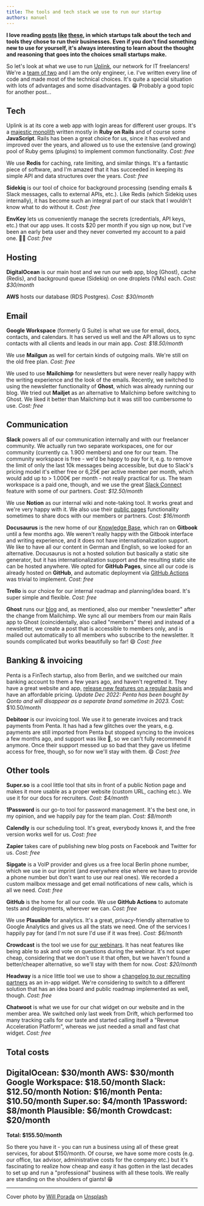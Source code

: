 ```yaml
---
title: The tools and tech stack we use to run our startup
authors: manuel
---
```


**I love reading [posts](https://jake.nyc/words/tools-and-services-i-use-to-run-my-saas/) [like](https://baremetrics.com/blog/tools-and-services-we-use-to-run-our-startup) [these](https://panelbear.com/blog/tech-stack/), in which startups talk about the tech and tools they chose to run their businesses. Even if you don't find something new to use for yourself, it's always interesting to learn about the thought and reasoning that goes into the choices small startups make.**

<!--truncate-->

So let's look at what we use to run [Uplink](https://uplink.tech/), our network for IT freelancers! We're a [team of two](https://uplink.tech/ueber-uns#team) and I am the only engineer, i.e. I've written every line of code and made most of the technical choices. It's quite a special situation with lots of advantages and some disadvantages. 😁 Probably a good topic for another post...

## Tech

Uplink is at its core a web app with login areas for different user groups. It's a [majestic monolith](https://m.signalvnoise.com/the-majestic-monolith/) written mostly in **Ruby on Rails** and of course some **JavaScript**. Rails has been a great choice for us, since it has evolved and improved over the years, and allowed us to use the extensive (and growing) pool of Ruby gems (plugins) to implement common functionality.
_Cost: free_

We use **Redis** for caching, rate limiting, and similar things. It's a fantastic piece of software, and I'm amazed that it has succeeded in keeping its simple API and data structures over the years.
_Cost: free_

**Sidekiq** is our tool of choice for background processing (sending emails & Slack messages, calls to external APIs, etc.). Like Redis (which Sidekiq uses internally), it has become such an integral part of our stack that I wouldn't know what to do without it.
_Cost: free_

**EnvKey** lets us conveniently manage the secrets (credentials, API keys, etc.) that our app uses. It costs $20 per month if you sign up now, but I've been an early beta user and they never converted my account to a paid one. 🤷‍♂️
_Cost: free_

## Hosting

**DigitalOcean** is our main host and we run our web app, blog (Ghost), cache (Redis), and background queue (Sidekiq) on one droplets (VMs) each.
_Cost: $30/month_

**AWS** hosts our database (RDS Postgres).
_Cost: $30/month_

## Email

**Google Workspace** (formerly G Suite) is what we use for email, docs, contacts, and calendars. It has served us well and the API allows us to sync contacts with all clients and leads in our main app.
_Cost: $18.50/month_

We use **Mailgun** as well for certain kinds of outgoing mails. We're still on the old free plan.
_Cost: free_

We used to use **Mailchimp** for newsletters but were never really happy with the writing experience and the look of the emails. Recently, we switched to using the newsletter functionality of **Ghost**, which was already running our blog. We tried out **Mailjet** as an alternative to Mailchimp before switching to Ghost. We liked it better than Mailchimp but it was still too cumbersome to use.
_Cost: free_

## Communication

**Slack** powers all of our communication internally and with our freelancer community. We actually run two separate workspaces, one for our community (currently ca. 1.900 members) and one for our team. The community workspace is free - we'd be happy to pay for it, e.g. to remove the limit of only the last 10k messages being accessible, but due to Slack's pricing model it's either free or 6,25€ per active member per month, which would add up to > 1.000€ per month - not really practical for us. The team workspace is a paid one, though, and we use the great [Slack Connect](https://slack.com/connect) feature with some of our partners.
_Cost: $12.50/month_

We use **Notion** as our internal wiki and note-taking tool. It works great and we're very happy with it. We also use their [public pages](https://notion.notion.site/Public-pages-web-publishing-9a1cbda1c1b5438390b93a7ee0f481ae) functionality sometimes to share docs with our members or partners.
_Cost: $16/month_

**Docusaurus** is the new home of our [Knowledge Base](https://uplink.tech/knowledge-base/), which ran on **Gitbook** until a few months ago. We weren't really happy with the Gitbook interface and writing experience, and it does not have internationalization support. We like to have all our content in German and English, so we looked for an alternative. Docusaurus is not a hosted solution but basically a static site generator, but it has internationalization support and the resulting static site can be hosted anywhere. We opted for **GitHub Pages**, since all our code is already hosted on **GitHub**, and automatic deployment via [GitHub Actions](https://github.com/uplinkhq/knowledge-base/blob/main/.github/workflows/deploy.yml) was trivial to implement.
_Cost: free_

**Trello** is our choice for our internal roadmap and planning/idea board. It's super simple and flexible.
_Cost: free_

**Ghost** runs our [blog](https://uplink.tech/blog/) and, as mentioned, also our member "newsletter" after the change from Mailchimp. We sync all our members from our main Rails app to Ghost (coincidentally, also called "members" there) and instead of a newsletter, we create a post that is accessible to members only, and is mailed out automatically to all members who subscribe to the newsletter. It sounds complicated but works beautifully so far! 😄
_Cost: free_

## Banking & invoicing

Penta is a FinTech startup, also from Berlin, and we switched our main banking account to them a few years ago, and haven't regretted it. They have a great website and app, [release new features on a regular basis](https://updates.getpenta.com/) and have an affordable pricing.
_Update Dec 2022: Penta has been bought by Qonto and will disappear as a separate brand sometime in 2023._
Cost: $10.50/month

**Debitoor** is our invoicing tool. We use it to generate invoices and track payments from Penta. It has had a few glitches over the years, e.g. payments are still imported from Penta but stopped syncing to the invoices a few months ago, and support was like 🤷, so we can't fully recommend it anymore. Once their support messed up so bad that they gave us lifetime access for free, though, so for now we'll stay with them. 😄
_Cost: free_

## Other tools

**Super.so** is a cool little tool that sits in front of a public Notion page and makes it more usable as a proper website (custom URL, caching etc.). We use it for our docs for recruiters.
_Cost: $4/month_

**1Password** is our go-to tool for password management. It's the best one, in my opinion, and we happily pay for the team plan.
_Cost: $8/month_

**Calendly** is our scheduling tool. It's great, everybody knows it, and the free version works well for us.
_Cost: free_

**Zapier** takes care of publishing new blog posts on Facebook and Twitter for us.
_Cost: free_

**Sipgate** is a VoIP provider and gives us a free local Berlin phone number, which we use in our imprint (and everywhere else where we have to provide a phone number but don't want to use our real ones). We recorded a custom mailbox message and get email notifications of new calls, which is all we need.
_Cost: free_

**GitHub** is the home for all our code. We use **GitHub Actions** to automate tests and deployments, wherever we can.
_Cost: free_

We use **Plausible** for analytics. It's a great, privacy-friendly alternative to Google Analytics and gives us all the stats we need. One of the services I happily pay for (and I'm not sure I'd use if it was free).
_Cost: $6/month_

**Crowdcast** is the tool we use for [our webinars](https://www.crowdcast.io/uplink). It has neat features like being able to ask and vote on questions during the webinar. It's not super cheap, considering that we don't use it that often, but we haven't found a better/cheaper alternative, so we'll stay with them for now.
_Cost: $20/month_

**Headway** is a nice little tool we use to show a [changelog to our recruiting partners](https://headwayapp.co/uplink-recruiting-partners-changelog) as an in-app widget. We're considering to switch to a different solution that has an idea board and public roadmap implemented as well, though.
_Cost: free_

**Chatwoot** is what we use for our chat widget on our website and in the member area. We switched only last week from Drift, which performed too many tracking calls for our taste and started calling itself a "Revenue Acceleration Platform", whereas we just needed a small and fast chat widget.
_Cost: free_

## Total costs

DigitalOcean: $30/month
AWS: $30/month
Google Workspace: $18.50/month
Slack: $12.50/month
Notion: $16/month
Penta: $10.50/month
Super.so: $4/month
1Password: $8/month
Plausible: $6/month
Crowdcast: $20/month
------------------------------
**Total: $155.50/month**

So there you have it - you can run a business using all of these great services, for about $150/month. Of course, we have some more costs (e.g. our office, tax advisor, administrative costs for the company etc.) but it's fascinating to realize how cheap and easy it has gotten in the last decades to set up and run a "professional" business with all these tools. We really are standing on the shoulders of giants! 😁

---

Cover photo by [Will Porada](https://unsplash.com/@will0629?utm_source=unsplash&utm_medium=referral&utm_content=creditCopyText) on [Unsplash](https://unsplash.com/s/photos/lego?utm_source=unsplash&utm_medium=referral&utm_content=creditCopyText)
